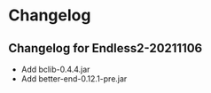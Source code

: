 # Changelog
## Changelog for Endless2-20211106
- Add bclib-0.4.4.jar
- Add better-end-0.12.1-pre.jar
